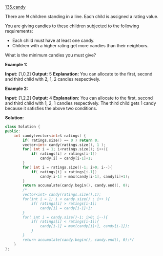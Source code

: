 [135.candy](https://leetcode.com/problems/candy/)  

There are _N_ children standing in a line. Each child is assigned a rating value.

You are giving candies to these children subjected to the following requirements:

*   Each child must have at least one candy.
*   Children with a higher rating get more candies than their neighbors.

What is the minimum candies you must give?

**Example 1:**

**Input:** \[1,0,2\]
**Output:** 5
**Explanation:** You can allocate to the first, second and third child with 2, 1, 2 candies respectively.

**Example 2:**

**Input:** \[1,2,2\]
**Output:** 4
**Explanation:** You can allocate to the first, second and third child with 1, 2, 1 candies respectively.
             The third child gets 1 candy because it satisfies the above two conditions.  



**Solution:**  

```cpp
class Solution {
public:
    int candy(vector<int>& ratings) {
        if( ratings.size() == 0 ) return 0;
        vector<int> candy(ratings.size(), 1 );
        for( int i = 1; i<ratings.size(); i++){
            if( ratings[i] > ratings[i-1])
                candy[i] = candy[i-1]+1;
        }
        for( int i = ratings.size()-1; i>0; i--){
            if( ratings[i] < ratings[i-1])
                candy[i-1] = max(candy[i-1], candy[i]+1);
        }
        return accumulate(candy.begin(), candy.end(), 0);
        /*
        vector<int> candy(ratings.size(),1);
        for(int i = 1; i < candy.size() ; i++ ){
            if( ratings[i] > ratings[i-1])
                candy[i] = candy[i-1]+1;
        }
        for( int i = candy.size()-1; i>0; i--){
            if( ratings[i] < ratings[i-1]){
                candy[i-1] = max(candy[i]+1, candy[i-1]);
            }
        }
        return accumulate(candy.begin(), candy.end(), 0);*/
    }
};
```
      